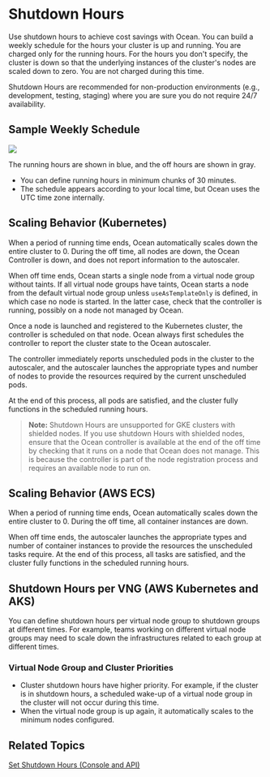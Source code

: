 # Shutdown Hours

Use shutdown hours to achieve cost savings with Ocean. 
You can build a weekly schedule for the hours your cluster is up and running. You are charged only for the running hours. 
For the hours you don't specify, the cluster is down so that the underlying instances of the cluster's nodes are scaled down to zero. You are not charged during this time.

Shutdown Hours are recommended for non-production environments (e.g., development, testing, staging) where you are sure you do not require 24/7 availability.

## Sample Weekly Schedule

<img src="/ocean/_media/features-running-hours-00.png" />

The running hours are shown in blue, and the off hours are shown in gray.

- You can define running hours in minimum chunks of 30 minutes.
- The schedule appears according to your local time, but Ocean uses the UTC time zone internally.

## Scaling Behavior (Kubernetes)

When a period of running time ends, Ocean automatically scales down the entire cluster to 0. During the off time, all nodes are down, the Ocean Controller is down, and does not report information to the autoscaler.

When off time ends, Ocean starts a single node from a virtual node group without taints. 
If all virtual node groups have taints, Ocean starts a node from the default virtual node group unless `useAsTemplateOnly` is defined, in which case no node is started. 
In the latter case, check that the controller is running, possibly on a node not managed by Ocean.

Once a node is launched and registered to the Kubernetes cluster, the controller is scheduled on that node. 
Ocean always first schedules the controller to report the cluster state to the Ocean autoscaler.

The controller immediately reports unscheduled pods in the cluster to the autoscaler, and the autoscaler launches the appropriate types and number of nodes to provide the resources required by the current unscheduled pods.

At the end of this process, all pods are satisfied, and the cluster fully functions in the scheduled running hours.

>**Note:** Shutdown Hours are unsupported for GKE clusters with shielded nodes. If you use shutdown Hours with shielded nodes, ensure that the Ocean controller is available at the end of the off time by checking that it runs on a node that Ocean does not manage. This is because the controller is part of the node registration process and requires an available node to run on. 

## Scaling Behavior (AWS ECS)

When a period of running time ends, Ocean automatically scales down the entire cluster to 0. During the off time, all container instances are down.

When off time ends, the autoscaler launches the appropriate types and number of container instances to provide the resources the unscheduled tasks require. 
At the end of this process, all tasks are satisfied, and the cluster fully functions in the scheduled running hours.

## Shutdown Hours per VNG (AWS Kubernetes and AKS)

You can define shutdown hours per virtual node group to shutdown groups at different times. 
For example, teams working on different virtual node groups may need to scale down the infrastructures related to each group at different times.

### Virtual Node Group and Cluster Priorities

- Cluster shutdown hours have higher priority. For example, if the cluster is in shutdown hours, a scheduled wake-up of a virtual node group in the cluster will not occur during this time.
- When the virtual node group is up again, it automatically scales to the minimum nodes configured.

## Related Topics

[Set Shutdown Hours (Console and API)](https://docs.spot.io/ocean/tutorials/set-running-hours)


